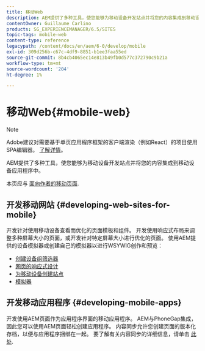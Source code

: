 ```yaml
---
title: 移动Web
description: AEM提供了多种工具，使您能够为移动设备开发站点并将您的内容集成到移动设备应用程序中
contentOwner: Guillaume Carlino
products: SG_EXPERIENCEMANAGER/6.5/SITES
topic-tags: mobile-web
content-type: reference
legacypath: /content/docs/en/aem/6-0/develop/mobile
exl-id: 309d256b-c67c-4df9-8851-b1ee3faa55ed
source-git-commit: 8b4cb4065ec14e813b49fb0d577c372790c9b21a
workflow-type: tm+mt
source-wordcount: '204'
ht-degree: 1%

---
```


# 移动Web{#mobile-web}

>[!NOTE]
>
>Adobe建议对需要基于单页应用程序框架的客户端渲染（例如React）的项目使用SPA编辑器。 [了解详情](/help/sites-developing/spa-overview.md)。

AEM提供了多种工具，使您能够为移动设备开发站点并将您的内容集成到移动设备应用程序中。

本页应与 [面向作者的移动页面](/help/sites-authoring/mobile.md).

## 开发移动网站 {#developing-web-sites-for-mobile}

开发针对使用移动设备查看而优化的页面模板和组件。 开发使用响应式布局来调整多种屏幕大小的页面，或开发针对特定屏幕大小进行优化的页面。 使用AEM提供的设备模拟器或创建自己的模拟器以进行WSYWIG创作和预览：

* [创建设备组筛选器](/help/sites-developing/groupfilters.md)
* [网页的响应式设计](/help/sites-developing/responsive.md)
* [为移动设备创建站点](/help/sites-developing/mobile.md)
* [模拟器](/help/sites-developing/emulators.md)

## 开发移动应用程序 {#developing-mobile-apps}

开发使用AEM页面作为应用程序界面的移动应用程序。 AEM与PhoneGap集成，因此您可以使用AEM页面轻松创建应用程序。 内容同步允许您创建页面的版本化存档，以便与应用程序捆绑在一起。 要了解有关内容同步的详细信息，请单击 [此处](/help/mobile/phonegap-contentsync.md).
